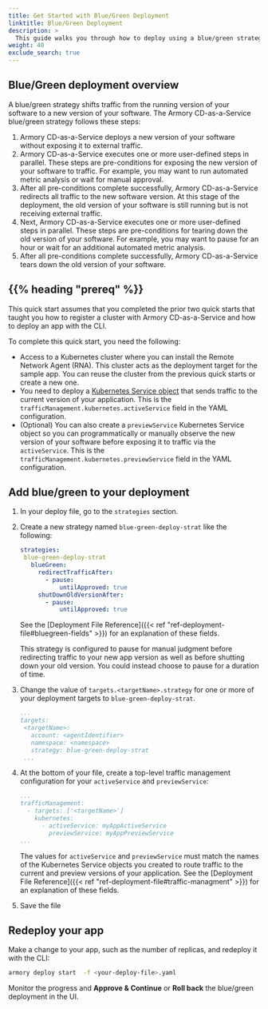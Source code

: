 ```yaml
---
title: Get Started with Blue/Green Deployment
linktitle: Blue/Green Deployment
description: >
  This guide walks you through how to deploy using a blue/green strategy.
weight: 40  
exclude_search: true
---
```


## Blue/Green deployment overview

A blue/green strategy shifts traffic from the running version of your software to a new version of your software. The Armory CD-as-a-Service blue/green strategy follows these steps:

1. Armory CD-as-a-Service deploys a new version of your software without exposing it to external traffic.
1. Armory CD-as-a-Service executes one or more user-defined steps in parallel. These steps are pre-conditions for exposing the new version of your software to traffic. For example, you may want to run automated metric analysis or wait for manual approval.
1. After all pre-conditions complete successfully, Armory CD-as-a-Service redirects all traffic to the new software version. At this stage of the deployment, the old version of your software is still running but is not receiving external traffic.
1. Next, Armory CD-as-a-Service executes one or more user-defined steps in parallel. These steps are pre-conditions for tearing down the old version of your software. For example, you may want to pause for an hour or wait for an additional automated metric analysis.
1. After all pre-conditions complete successfully, Armory CD-as-a-Service tears down the old version of your software.

## {{% heading "prereq" %}}

This quick start assumes that you completed the prior two quick starts that taught you how to register a cluster with Armory CD-as-a-Service and how to deploy an app with the CLI.

To complete this quick start, you need the following:

- Access to a Kubernetes cluster where you can install the Remote Network Agent (RNA). This cluster acts as the deployment target for the sample app. You can reuse the cluster from the previous quick starts or create a new one.
- You need to deploy a [Kubernetes Service object](https://kubernetes.io/docs/concepts/services-networking/service/) that sends traffic to the current version of your application. This is the `trafficManagement.kubernetes.activeService` field in the YAML configuration.
- (Optional) You can also create a `previewService` Kubernetes Service object so you can programmatically or manually observe the new version of your software before exposing it to traffic via the `activeService`. This is the `trafficManagement.kubernetes.previewService` field in the YAML configuration.

## Add blue/green to your deployment

1. In your deploy file, go to the `strategies` section.
1. Create a new strategy named `blue-green-deploy-strat` like the following:

   ```yaml
   strategies:
    blue-green-deploy-strat
      blueGreen:
        redirectTrafficAfter:
          - pause:
              untilApproved: true
        shutDownOldVersionAfter:
          - pause:
              untilApproved: true
   ```

   See the [Deployment File Reference]({{< ref "ref-deployment-file#bluegreen-fields" >}}) for an explanation of these fields.

   This strategy is configured to pause for manual judgment before redirecting traffic to your new app version as well as before shutting down your old version. You could instead choose to pause for a duration of time.

1. Change the value of `targets.<targetName>.strategy` for one or more of your deployment targets to `blue-green-deploy-strat`.

   ```yaml
   ...
   targets:
    <targetName>:
      account: <agentIdentifier>
      namespace: <namespace>
      strategy: blue-green-deploy-strat
    ...
    ```
1. At the bottom of your file, create a top-level traffic management configuration for your `activeService` and `previewService`:

   ```yaml
   ...
   trafficManagement:
     - targets: ['<targetName>']
       kubernetes:
         - activeService: myAppActiveService
           previewService: myAppPreviewService
   ...
   ```

   The values for `activeService` and `previewService` must match the names of the Kubernetes Service objects you created to route traffic to the current and preview versions of your application. See the [Deployment File Reference]({{< ref "ref-deployment-file#traffic-managment" >}}) for an explanation of these fields.

1. Save the file

## Redeploy your app

Make a change to your app, such as the number of replicas, and redeploy it with the CLI:

```bash
armory deploy start  -f <your-deploy-file>.yaml
```

Monitor the progress and **Approve & Continue** or **Roll back** the blue/green deployment in the UI.




